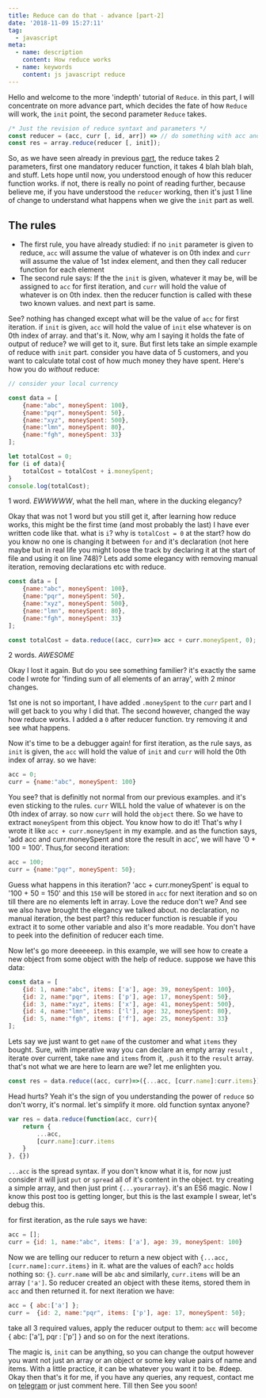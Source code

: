 ```yaml
---
title: Reduce can do that - advance [part-2]
date: '2018-11-09 15:27:11'
tag: 
  - javascript
meta:
  - name: description
    content: How reduce works
  - name: keywords
    content: js javascript reduce
---
```


Hello and welcome to the more 'indepth' tutorial of `Reduce`. in this part, I will concentrate on more advance part, which decides the fate of how `Reduce` will work, the `init` point, the second parameter `Reduce` takes.

<!-- more -->

```js
/* Just the revision of reduce syntaxt and parameters */
const reducer = (acc, curr [, id, arr]) => // do something with acc and curr, return it.;
const res = array.reduce(reducer [, init]);
```
So, as we have seen already in previous [part](/javascript/reduce/), the reduce takes 2 parameters, first one mandatory reducer function, it takes 4 blah blah blah, and stuff. Lets hope until now, you understood enough of how this reducer function works. if not, there is really no point of reading further, because believe me, if you have understood the `reducer` working, then it's just 1 line of change to understand what happens when we give the `init` part as well.


## The rules
 - The first rule, you have already studied: if no `init` parameter is given to reduce, `acc` will assume the value of whatever is on 0th index and `curr` will assume the value of 1st index element, and then they call reducer function for each element
 - The second rule says: If the the `init` is given, whatever it may be, will be assigned to `acc` for first iteration, and `curr` will hold the value of whatever is on 0th index. then the reducer function is called with these two known values. and next part is same.

See? nothing has changed except what will be the value of `acc` for first iteration. if `init` is given, `acc` will hold the value of `init` else whatever is on 0th index of array. and that's it. Now, why am I saying it holds the fate of output of reduce? we will get to it, sure. But first lets take an simple example of reduce with `init` part. consider you have data of 5 customers, and you want to calculate total cost of how much money they have spent. Here's how you do <em>without</em> reduce:
```js
// consider your local currency

const data = [
    {name:"abc", moneySpent: 100},
    {name:"pqr", moneySpent: 50},
    {name:"xyz", moneySpent: 500},
    {name:"lmn", moneySpent: 80},
    {name:"fgh", moneySpent: 33}
];

let totalCost = 0;
for (i of data){
    totalCost = totalCost + i.moneySpent;
}
console.log(totalCost);
```

1 word. <em>EWWWWW</em>, what the hell man, where in the ducking elegancy?

Okay that was not 1 word but you still get it, after learning how reduce works, this might be the first time (and most probably the last) I have ever written code like that. what is `i`? why is `totalCost = 0` at the start? how do you know no one is changing it between `for` and it's declaration (not here maybe but in real life you might loose the track by declaring it at the start of file and using it on line 748)? Lets add some elegancy with removing manual iteration, removing declarations etc with reduce.

```js
const data = [
    {name:"abc", moneySpent: 100},
    {name:"pqr", moneySpent: 50},
    {name:"xyz", moneySpent: 500},
    {name:"lmn", moneySpent: 80},
    {name:"fgh", moneySpent: 33}
];

const totalCost = data.reduce((acc, curr)=> acc + curr.moneySpent, 0);
```

2 words. <em>AWESOME</em>

Okay I lost it again. But do you see something familier? it's exactly the same code I wrote for 'finding sum of all elements of an array', with 2 minor changes. 

1st one is not so important, I have added `.moneySpent` to the `curr` part and I will get back to you why I did that.
The second however, changed the way how reduce works. I added a `0` after reducer function. try removing it and see what happens.

Now it's time to be a debugger again! for first iteration, as the rule says, as `init` is given, the `acc` will hold the value of `init` and `curr` will hold the 0th index of array. so we have:
```js
acc = 0;
curr = {name:"abc", moneySpent: 100}
```

You see? that is definitly not normal from our previous examples. and it's even sticking to the rules. `curr` WILL hold the value of whatever is on the 0th index of array. so now `curr` will hold the `object` there. So we have to extract `moneySpent` from this object. You know how to do it! That's why I wrote it like `acc + curr.moneySpent` in my example. and as the function says, 'add acc and curr.moneySpent and store the result in acc', we will have '0 + 100 = 100'. Thus,for second iteration:

```js
acc = 100;
curr = {name:"pqr", moneySpent: 50};
```
Guess what happens in this iteration? 'acc + curr.moneySpent' is equal to '100 + 50 = 150' and this `150` will be stored in `acc` for next iteration and so on till there are no elements left in array. Love the reduce don't we? And see we also have brought the elegancy we talked about. no declaration, no manual iteration, the best part? this reducer function is resuable if you extract it to some other variable and also it's more readable. You don't have to peek into the definition of reducer each time. 

Now let's go more deeeeeep. in this example, we will see how to create a new object from some object with the help of reduce. suppose we have this data:
```js
const data = [
    {id: 1, name:"abc", items: ['a'], age: 39, moneySpent: 100},
    {id: 2, name:"pqr", items: ['p'], age: 17, moneySpent: 50},
    {id: 3, name:"xyz", items: ['x'], age: 41, moneySpent: 500},
    {id: 4, name:"lmn", items: ['l'], age: 32, moneySpent: 80},
    {id: 5, name:"fgh", items: ['f'], age: 25, moneySpent: 33}
];
```
Lets say we just want to get `name` of the customer and what `items` they bought. Sure, with imperative way you can declare an empty array `result` , iterate over current, take `name` and `items` from it, `.push` it to the `result` array. that's not what we are here to learn are we? let me enlighten you.
```js
const res = data.reduce((acc, curr)=>({...acc, [curr.name]:curr.items}),{});
```
Head hurts? Yeah it's the sign of you understanding the power of `reduce` so don't worry, it's normal. let's simplify it more. old function syntax anyone?

```js
var res = data.reduce(function(acc, curr){
    return {
        ...acc,
        [curr.name]:curr.items
    }
}, {})
```
`...acc` is the spread syntax. if you don't know what it is, for now just consider it will just `put` or `spread` all of it's content in the object. try creating a simple array, and then just print `{...yourarray}`. it's an ES6 magic. Now I know this post too is getting longer, but this is the last example I swear, let's debug this.

for first iteration, as the rule says we have:
```js
acc = [];
curr = {id: 1, name:"abc", items: ['a'], age: 39, moneySpent: 100}
```
Now we are telling our reducer to return a new object with `{...acc, [curr.name]:curr.items}` in it. what are the values of each? `acc` holds nothing so: `{}`. `curr.name` will be `abc` and similarly, `curr.items` will be an array `['a']`. So reducer created an object with these items, stored them in `acc` and then returned it. for next iteration we have:
```js
acc = { abc:['a'] };
curr =  {id: 2, name:"pqr", items: ['p'], age: 17, moneySpent: 50};
```
take all 3 required values, apply the reducer output to them: `acc` will become { abc: ['a'], pqr : ['p'] } and so on for the next iterations.

The magic is, `init` can be anything, so you can change the output however you want not just an array or an object or some key value pairs of name and items. With a little practice, it can be whatever you want it to be. #deep. Okay then that's it for me, if you have any queries, any request, contact me on [telegram](t.me/Sparkenstein) or just comment here. Till then See you soon!